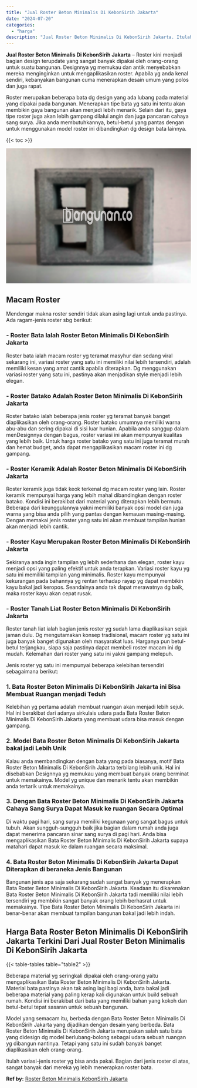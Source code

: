 ```yaml
---
title: "Jual Roster Beton Minimalis Di KebonSirih Jakarta"
date: "2024-07-20"
categories: 
  - "harga"
description: "Jual Roster Beton Minimalis Di KebonSirih Jakarta. Itulah variasi-jenis roster yg bisa anda pakai. Bagian dari jenis roster di atas, sangat banyak dari merek..."
---
```


**Jual Roster Beton Minimalis Di KebonSirih Jakarta** – Roster kini menjadi bagian design terupdate yang sangat banyak dipakai oleh orang-orang untuk suatu bangunan. Designnya yg memukau dan antik menyebabkan mereka menginginkan untuk mengaplikasikan roster. Apabila yg anda kenal sendiri, kebanyakan bangunan cuma menerapkan desain umum yang polos dan juga rapat.

Roster merupakan beberapa bata dg design yang ada lubang pada material yang dipakai pada bangunan. Menerapkan tipe bata yg satu ini tentu akan membikin gaya bangunan akan menjadi lebih menarik. Selain dari itu, gaya tipe roster juga akan lebih gampang dilalui angin dan juga pancaran cahaya sang surya. Jika anda membutuhkannya, betul-betul yang pantas dengan untuk menggunakan model roster ini dibandingkan dg design bata lainnya.

{{< toc >}}

![Jual Roster Beton Minimalis Di KebonSirih Jakarta](/images/bata-roster-minimalis-19.png)

## Macam Roster

Mendengar makna roster sendiri tidak akan asing lagi untuk anda pastinya. Ada ragam-jenis roster sbg berikut:

### \- Roster Bata Ialah Roster Beton Minimalis Di KebonSirih Jakarta

Roster bata ialah macam roster yg teramat masyhur dan sedang viral sekarang ini, variasi roster yang satu ini memiliki nilai lebih tersendiri, adalah memiliki kesan yang amat cantik apabila diterapkan. Dg menggunakan variasi roster yang satu ini, pastinya akan menjadikan style menjadi lebih elegan.

### \- Roster Batako Adalah Roster Beton Minimalis Di KebonSirih Jakarta

Roster batako ialah beberapa jenis roster yg teramat banyak banget diaplikasikan oleh orang-orang. Roster batako umumnya memiliki warna abu-abu dan sering dipakai di sisi luar hunian. Apabila anda sanggup dalam menDesignnya dengan bagus, roster variasi ini akan mempunyai kualitas yang lebih baik. Untuk harga roster batako yang satu ini juga teramat murah dan hemat budget, anda dapat mengaplikasikan macam roster ini dg gampang.

### \- Roster Keramik Adalah Roster Beton Minimalis Di KebonSirih Jakarta

Roster keramik juga tidak keok terkenal dg macam roster yang lain. Roster keramik mempunyai harga yang lebih mahal dibandingkan dengan roster batako. Kondisi ini berakibat dari material yang diterapkan lebih bermutu. Beberapa dari keunggulannya yakni memiliki banyak opsi model dan juga warna yang bisa anda pilih yang pantas dengan kemauan masing-masing. Dengan memakai jenis roster yang satu ini akan membuat tampilan hunian akan menjadi lebih cantik.

### \- Roster Kayu Merupakan Roster Beton Minimalis Di KebonSirih Jakarta

Sekiranya anda ingin tampilan yg lebih sederhana dan elegan, roster kayu menjadi opsi yang paling efektif untuk anda terapkan. Variasi roster kayu yg satu ini memiliki tampilan yang minimalis. Roster kayu mempunyai kekurangan pada bahannya yg rentan terhadap rayap yg dapat membikin kayu bakal jadi keropos. Seandainya anda tak dapat merawatnya dg baik, maka roster kayu akan cepat rusak.

### \- Roster Tanah Liat Roster Beton Minimalis Di KebonSirih Jakarta

Roster tanah liat ialah bagian jenis roster yg sudah lama diaplikasikan sejak jaman dulu. Dg mengutamakan konsep tradisional, macam roster yg satu ini juga banyak banget digunakan oleh masyarakat luas. Harganya pun betul-betul terjangkau, siapa saja pastinya dapat membeli roster macam ini dg mudah. Kelemahan dari roster yang satu ini yakni gampang melepuh.

Jenis roster yg satu ini mempunyai beberapa kelebihan tersendiri sebagaimana berikut:

### 1\. Bata Roster Beton Minimalis Di KebonSirih Jakarta ini Bisa Membuat Ruangan menjadi Teduh

Kelebihan yg pertama adalah membuat ruangan akan menjadi lebih sejuk. Hal ini berakibat dari adanya sirkulais udara pada Bata Roster Beton Minimalis Di KebonSirih Jakarta yang membuat udara bisa masuk dengan gampang.

### 2\. Model Bata Roster Beton Minimalis Di KebonSirih Jakarta bakal jadi Lebih Unik

Kalau anda membandingkan dengan bata yang pada biasanya, motif Bata Roster Beton Minimalis Di KebonSirih Jakarta terbilang lebih unik. Hal ini disebabkan Designnya yg memukau yang membuat banyak orang berminat untuk memakainya. Model yg unique dan menarik tentu akan membikin anda tertarik untuk memakainya.

### 3\. Dengan Bata Roster Beton Minimalis Di KebonSirih Jakarta Cahaya Sang Surya Dapat Masuk ke ruangan Secara Optimal

Di waktu pagi hari, sang surya memiliki kegunaan yang sangat bagus untuk tubuh. Akan sungguh-sungguh baik jika bagian dalam rumah anda juga dapat menerima pancaran sinar sang surya di pagi hari. Anda bisa mengaplikasikan Bata Roster Beton Minimalis Di KebonSirih Jakarta supaya matahari dapat masuk ke dalam ruangan secara maksimal.

### 4\. Bata Roster Beton Minimalis Di KebonSirih Jakarta Dapat Diterapkan di beraneka Jenis Bangunan

Bangunan jenis apa saja sekarang sudah sangat banyak yg menerapkan Bata Roster Beton Minimalis Di KebonSirih Jakarta. Keadaan itu dikarenakan Bata Roster Beton Minimalis Di KebonSirih Jakarta tadi memiliki nilai lebih tersendiri yg membikin sangat banyak orang lebih berhasrat untuk memakainya. Tipe Bata Roster Beton Minimalis Di KebonSirih Jakarta ini benar-benar akan membuat tampilan bangunan bakal jadi lebih indah.

## Harga Bata Roster Beton Minimalis Di KebonSirih Jakarta Terkini Dari Jual Roster Beton Minimalis Di KebonSirih Jakarta

{{< table-tables table="table2" >}}

Beberapa material yg seringkali dipakai oleh orang-orang yaitu mengaplikasikan Bata Roster Beton Minimalis Di KebonSirih Jakarta. Material bata pastinya akan tak asing lagi bagi anda, bata bakal jadi beberapa material yang paling kerap kali digunakan untuk build sebuah rumah. Kondisi ini berakibat dari bata yang memiliki bahan yang kokoh dan betul-betul tepat sasaran untuk sebuah bangunan.

Model yang semacam itu, berbeda dengan Bata Roster Beton Minimalis Di KebonSirih Jakarta yang dijadikan dengan desain yang berbeda. Bata Roster Beton Minimalis Di KebonSirih Jakarta merupakan salah satu bata yang didesign dg model berlubang-bolong sebagai udara sebuah ruangan yg dibangun nantinya. Tetapi yang satu ini sudah banyak banget diaplikasikan oleh orang-orang.

Itulah variasi-jenis roster yg bisa anda pakai. Bagian dari jenis roster di atas, sangat banyak dari mereka yg lebih menerapkan roster bata.

**Ref by:** [Roster Beton Minimalis KebonSirih Jakarta](https://id.wikipedia.org/wiki/Roster)
